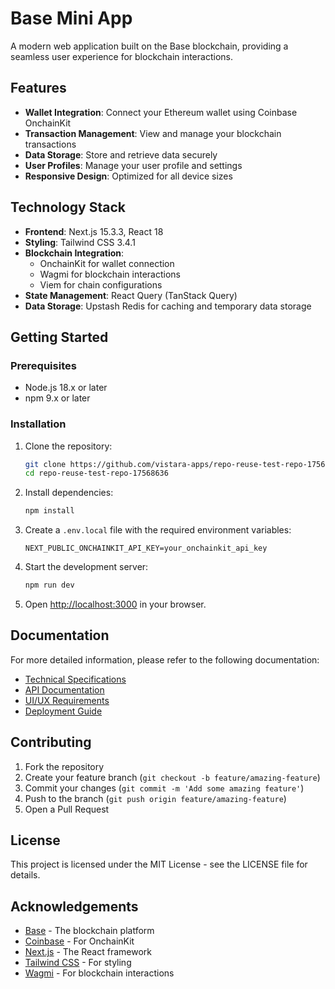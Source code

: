 # Base Mini App

A modern web application built on the Base blockchain, providing a seamless user experience for blockchain interactions.

## Features

- **Wallet Integration**: Connect your Ethereum wallet using Coinbase OnchainKit
- **Transaction Management**: View and manage your blockchain transactions
- **Data Storage**: Store and retrieve data securely
- **User Profiles**: Manage your user profile and settings
- **Responsive Design**: Optimized for all device sizes

## Technology Stack

- **Frontend**: Next.js 15.3.3, React 18
- **Styling**: Tailwind CSS 3.4.1
- **Blockchain Integration**: 
  - OnchainKit for wallet connection
  - Wagmi for blockchain interactions
  - Viem for chain configurations
- **State Management**: React Query (TanStack Query)
- **Data Storage**: Upstash Redis for caching and temporary data storage

## Getting Started

### Prerequisites

- Node.js 18.x or later
- npm 9.x or later

### Installation

1. Clone the repository:
   ```bash
   git clone https://github.com/vistara-apps/repo-reuse-test-repo-17568636.git
   cd repo-reuse-test-repo-17568636
   ```

2. Install dependencies:
   ```bash
   npm install
   ```

3. Create a `.env.local` file with the required environment variables:
   ```
   NEXT_PUBLIC_ONCHAINKIT_API_KEY=your_onchainkit_api_key
   ```

4. Start the development server:
   ```bash
   npm run dev
   ```

5. Open [http://localhost:3000](http://localhost:3000) in your browser.

## Documentation

For more detailed information, please refer to the following documentation:

- [Technical Specifications](./docs/technical-specifications.md)
- [API Documentation](./docs/api-documentation.md)
- [UI/UX Requirements](./docs/ui-ux-requirements.md)
- [Deployment Guide](./docs/deployment-guide.md)

## Contributing

1. Fork the repository
2. Create your feature branch (`git checkout -b feature/amazing-feature`)
3. Commit your changes (`git commit -m 'Add some amazing feature'`)
4. Push to the branch (`git push origin feature/amazing-feature`)
5. Open a Pull Request

## License

This project is licensed under the MIT License - see the LICENSE file for details.

## Acknowledgements

- [Base](https://base.org/) - The blockchain platform
- [Coinbase](https://www.coinbase.com/) - For OnchainKit
- [Next.js](https://nextjs.org/) - The React framework
- [Tailwind CSS](https://tailwindcss.com/) - For styling
- [Wagmi](https://wagmi.sh/) - For blockchain interactions

